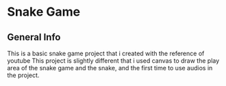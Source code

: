 # Snake Game

## General Info
This is a basic snake game project that i created with the reference of youtube 
This project is slightly different that i used canvas to draw the play area of the snake game and the snake, and the first time to use audios in the project.
